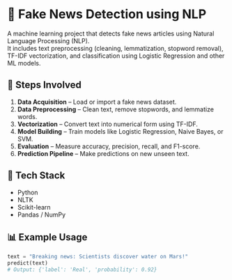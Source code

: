 # 📰 Fake News Detection using NLP

A machine learning project that detects fake news articles using Natural Language Processing (NLP).  
It includes text preprocessing (cleaning, lemmatization, stopword removal), TF-IDF vectorization, and classification using Logistic Regression and other ML models.

## 🔧 Steps Involved
1. **Data Acquisition** – Load or import a fake news dataset.
2. **Data Preprocessing** – Clean text, remove stopwords, and lemmatize words.
3. **Vectorization** – Convert text into numerical form using TF-IDF.
4. **Model Building** – Train models like Logistic Regression, Naive Bayes, or SVM.
5. **Evaluation** – Measure accuracy, precision, recall, and F1-score.
6. **Prediction Pipeline** – Make predictions on new unseen text.

## 🧠 Tech Stack
- Python  
- NLTK  
- Scikit-learn  
- Pandas / NumPy  

## 📊 Example Usage
```python
text = "Breaking news: Scientists discover water on Mars!"
predict(text)
# Output: {'label': 'Real', 'probability': 0.92}
